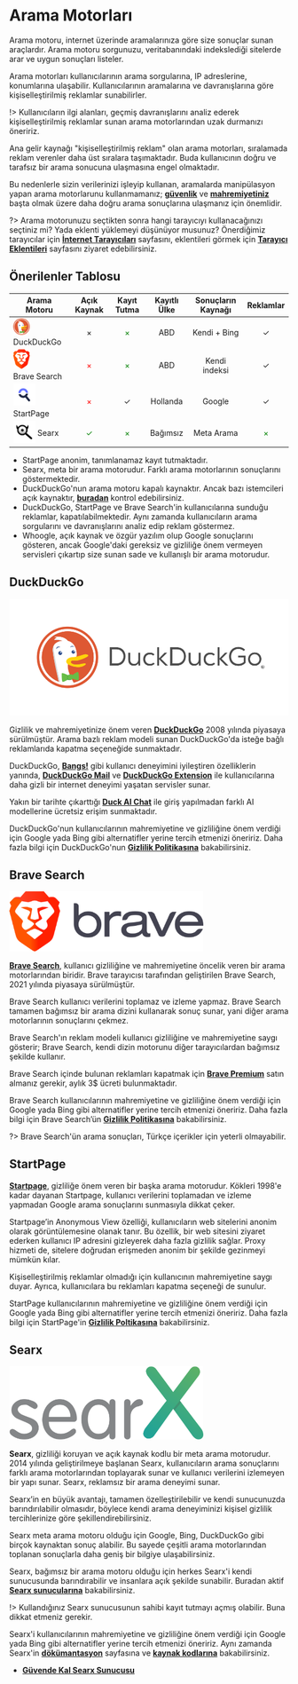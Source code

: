 <!-- NOTLAR 
 - Bu içerik halihazırda yazılmıştır. İçerik içinde ekleme yapma yada düzeltme yapma ihtiyacı yoksa değişiklik yapmanız önerilmez. Uygulama önerilerine ekleme yapmak isterseniz, eklenen diğer uygulamaların kalitesinde olmasına özen gösteriniz.
 - Tablo eklemeyi unutmayın 
 - Uygun görseller eklemeyi unutmayın.
 - İçerik kuralları ve ekleme yapmak sayfalarını ziyaret edebilirsiniz -->

# Arama Motorları

Arama motoru, internet üzerinde aramalarınıza göre size sonuçlar sunan araçlardır. Arama motoru sorgunuzu, veritabanındaki indekslediği sitelerde arar ve uygun sonuçları listeler.

Arama motorları kullanıcılarının arama sorgularına, IP adreslerine, konumlarına ulaşabilir. Kullanıcılarının aramalarına ve davranışlarına göre kişiselleştirilmiş reklamlar sunabilirler.

!> Kullanıcıların ilgi alanları, geçmiş davranışlarını analiz ederek kişiselleştirilmiş reklamlar sunan arama motorlarından uzak durmanızı öneririz.

Ana gelir kaynağı "kişiselleştirilmiş reklam" olan arama motorları, sıralamada reklam verenler daha üst sıralara taşımaktadır. Buda kullanıcının doğru ve tarafsız bir arama sonucuna ulaşmasına engel olmaktadır.

Bu nedenlerle sizin verilerinizi işleyip kullanan, aramalarda manipülasyon yapan arama motorlarunu kullanmamanız;  [**güvenlik**](https://guvendekal.org/#/guvenlik) ve [**mahremiyetiniz**](https://guvendekal.org/#/mahremiyet) başta olmak üzere daha doğru arama sonuçlarına ulaşmanız için önemlidir.

?> Arama motorunuzu seçtikten sonra hangi tarayıcıyı kullanacağınızı seçtiniz mi? Yada eklenti yüklemeyi düşünüyor musunuz? Önerdiğimiz tarayıcılar için [**İnternet Tarayıcıları**](https://guvendekal.org/#/internet-tarayicilari) sayfasını, eklentileri görmek için [**Tarayıcı Eklentileri**](guvendekal.org/#/tarayici-eklentileri) sayfasını ziyaret edebilirsiniz.

## Önerilenler Tablosu

| Arama Motoru     | Açık Kaynak       |  Kayıt Tutma     | Kayıtlı Ülke | Sonuçların Kaynağı | Reklamlar  |
| ---------------- |:----------------:| :---------------:| :------------:| :----------------:| :---------:|
| <span style="display: inline-block; vertical-align: middle;"><img src="docs/images/duckduckgo-icon.png" alt="DuckDuckGo" style="width: 30px; height: 30px;"> </span> <span style="display: inline-block; vertical-align: middle;">  DuckDuckGo      | × | <span style="color: green;">×</span> | ABD          | Kendi + Bing     | ✓       |
| <span style="display: inline-block; vertical-align: middle;"><img src="docs/images/brave-icon.png" alt="Brave" style="width: 30px; height: ;"> </span> <span style="display: inline-block; vertical-align: middle;"> Brave Search      | <span style="color: red;">×</span> | <span style="color: green;">×</span> | ABD          | Kendi indeksi    | ✓      |
| <span style="display: inline-block; vertical-align: middle;"><img src="docs/images/startpage-icon.png" alt="Startpage" style="width: 40px; height: 40px;"> </span> <span style="display: inline-block; vertical-align: middle;"> StartPage         | <span style="color: red;">×</span> | ✓     | Hollanda     | Google           | ✓      |
| <span style="display: inline-block; vertical-align: middle;"><img src="docs/images/searx-icon.png" alt="Searx" style="width: 40px; height: 40px;"> </span> <span style="display: inline-block; vertical-align: middle;"> Searx             | <span style="color: green;">✓</span> | <span style="color: green;">×</span> | Bağımsız | Meta Arama | <span style="color: green;">×</span>      |

- StartPage anonim, tanımlanamaz kayıt tutmaktadır.
- Searx, meta bir arama motorudur. Farklı arama motorlarının sonuçlarını göstermektedir.
- DuckDuckGo'nun arama motoru kapalı kaynaktır. Ancak bazı istemcileri açık kaynaktır, [**buradan**](https://duckduckgo.com/duckduckgo-help-pages/open-source/opensource-overview/) kontrol edebilirsiniz.
- DuckDuckGo, StartPage ve Brave Search'in kullanıcılarına sunduğu reklamlar, kapatılabilmektedir. Aynı zamanda kullanıcıların arama sorgularını ve davranışlarını analiz edip reklam göstermez.
- Whoogle, açık kaynak ve özgür yazılım olup Google sonuçlarını gösteren, ancak Google'daki gereksiz ve gizliliğe önem vermeyen servisleri çıkartıp size sunan sade ve kullanışlı bir arama motorudur.

## DuckDuckGo

![DuckDuckGo](images/duckduckgo.png)

Gizlilik ve mahremiyetinize önem veren [**DuckDuckGo**](https://duckduckgo.com/) 2008 yılında piyasaya sürülmüştür. Arama bazlı reklam modeli sunan DuckDuckGo'da isteğe bağlı reklamlarıda kapatma seçeneğide sunmaktadır.

DuckDuckGo, [**Bangs!**](https://duckduckgo.com/bangs?q=) gibi kullanıcı deneyimini iyileştiren özelliklerin yanında, [**DuckDuckGo Mail**](https://duckduckgo.com/email) ve [**DuckDuckGo Extension**](https://duckduckgo.com/duckduckgo-help-pages/desktop/adding-duckduckgo-to-your-browser/) ile kullanıcılarına daha gizli bir internet deneyimi yaşatan servisler sunar.

Yakın bir tarihte çıkarttığı [**Duck AI Chat**](https://duck.ai) ile giriş yapılmadan farklı AI modellerine ücretsiz erişim sunmaktadır.

DuckDuckGo'nun kullanıcılarının mahremiyetine ve gizliliğine önem verdiği için Google yada Bing gibi alternatifler yerine tercih etmenizi öneririz. Daha fazla bilgi için DuckDuckGo'nun [**Gizlilik Politikasına**](https://duckduckgo.com/privacy) bakabilirsiniz.

## Brave Search

<img src="docs/images/brave.png" alt="Brave Search" width="350">

[**Brave Search**](https://search.brave.com/), kullanıcı gizliliğine ve mahremiyetine öncelik veren bir arama motorlarından biridir. Brave tarayıcısı tarafından geliştirilen Brave Search, 2021 yılında piyasaya sürülmüştür.

Brave Search kullanıcı verilerini toplamaz ve izleme yapmaz. Brave Search tamamen bağımsız bir arama dizini kullanarak sonuç sunar, yani diğer arama motorlarının sonuçlarını çekmez.

Brave Search'ın reklam modeli kullanıcı gizliliğine ve mahremiyetine saygı gösterir; Brave Search, kendi dizin motorunu diğer tarayıcılardan bağımsız şekilde kullanır.

Brave Search içinde bulunan reklamları kapatmak için [**Brave Premium**](https://account.brave.com/?intent=checkout&product=search) satın almanız gerekir, aylık 3$ ücreti bulunmaktadır.

Brave Search kullanıcılarının mahremiyetine ve gizliliğine önem verdiği için Google yada Bing gibi alternatifler yerine tercih etmenizi öneririz. Daha fazla bilgi için Brave Search’ün [**Gizlilik Politikasına**](https://search.brave.com/help/privacy-policy) bakabilirsiniz.

?> Brave Search'ün arama sonuçları, Türkçe içerikler için yeterli olmayabilir.

## StartPage

[**Startpage**](https://www.startpage.com/), gizliliğe önem veren bir başka arama motorudur. Kökleri 1998'e kadar dayanan Startpage, kullanıcı verilerini toplamadan ve izleme yapmadan Google arama sonuçlarını sunmasıyla dikkat çeker.

Startpage’in Anonymous View özelliği, kullanıcıların web sitelerini anonim olarak görüntülemesine olanak tanır. Bu özellik, bir web sitesini ziyaret ederken kullanıcı IP adresini gizleyerek daha fazla gizlilik sağlar. Proxy hizmeti de, sitelere doğrudan erişmeden anonim bir şekilde gezinmeyi mümkün kılar.

Kişiselleştirilmiş reklamlar olmadığı için kullanıcının mahremiyetine saygı duyar. Ayrıca, kullanıcılara bu reklamları kapatma seçeneği de sunulur.

StartPage kullanıcılarının mahremiyetine ve gizliliğine önem verdiği için Google yada Bing gibi alternatifler yerine tercih etmenizi öneririz. Daha fazla bilgi için StartPage'in [**Gizlilik Poltikasına**](https://www.startpage.com/en/privacy-policy) bakabilirsiniz.

## Searx

<img src="docs/images/searx.png" alt="Searx" width="350">

**Searx**, gizliliği koruyan ve açık kaynak kodlu bir meta arama motorudur. 2014 yılında geliştirilmeye başlanan Searx, kullanıcıların arama sonuçlarını farklı arama motorlarından toplayarak sunar ve kullanıcı verilerini izlemeyen bir yapı sunar. Searx, reklamsız bir arama deneyimi sunar.

Searx’in en büyük avantajı, tamamen özelleştirilebilir ve kendi sunucunuzda barındırılabilir olmasıdır, böylece kendi arama deneyiminizi kişisel gizlilik tercihlerinize göre şekillendirebilirsiniz.

Searx meta arama motoru olduğu için Google, Bing, DuckDuckGo gibi birçok kaynaktan sonuç alabilir. Bu sayede çeşitli arama motorlarından toplanan sonuçlarla daha geniş bir bilgiye ulaşabilirsiniz.

Searx, bağımsız bir arama motoru olduğu için herkes Searx'i kendi sunucusunda barındırabilir ve insanlara açık şekilde sunabilir. Buradan aktif [**Searx sunucularına**](https://searx.space/) bakabilirsiniz.

!> Kullandığınız Searx sunucusunun sahibi kayıt tutmayı açmış olabilir. Buna dikkat etmeniz gerekir.

Searx'i kullanıcılarının mahremiyetine ve gizliliğine önem verdiği için Google yada Bing gibi alternatifler yerine tercih etmenizi öneririz. Aynı zamanda Searx'in [**dökümantasyon**](https://docs.searxng.org/) sayfasına ve [**kaynak kodlarına**](https://github.com/searxng/searxng) bakabilirsiniz.

- [**Güvende Kal Searx Sunucusu**](https://searx.guvendekal.org/)

<!-- WHOOGLE son zamanlarda fazla hata alıyor gibi ondan şimdilik not içine alındı.

## Whoogle 

**Whoogle**, gizlilik ve kişiselleştirilebilir olarak anonim bir Google deneyimi sunar. Sonuçların kaynağı Google'dan gelir, ancak Google'daki gereksiz, gizliliği ihlal eden ve arama motorunu yavaşlatan servisleri çıkartır.

Whoogle, açık kaynak ve özgür yazılım olduğu için kendi lokal sunucunuzda veya sisteminizde barındırabilirsiniz, tıpkı **Searx** gibi.

Whoogle, kişiselleştirme konusunda üst düzey bir arama motorudur ve onlarca özelleştirme seçeneği sunar. Bunlardan bazıları şunlardır: Tor'u kullanma, sosyal medya verilerini göstermeme, JavaScript'i kapatma, ülke seçme, arama lokasyonu seçme vb.

Whoogle, daha önce dediğimiz gibi arama sonuçlarını Google'dan aldığı için kaliteli sonuçlar gösterir ve tasarım konusunda ön plana çıkar. Son derece sade ve minimalist bir görünüme sahiptir.

Kısaca, gizlilik ve mahremiyeti önemseyen Whoogle, tercih edilebilecek bir **Açık Kaynak** arama motorudur.

**!> Kullandığınız Whoogle sunucusunun sahibi kayıt tutmayı açmış olabilir. Buna dikkat etmeniz gerekir.**

![Whoogle Github Sayfası](https://github.com/benbusby/whoogle-search) -->
